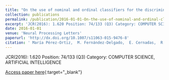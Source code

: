 ```yaml
---
title: "On the use of nominal and ordinal classifiers for the discrimination of states of development in fish oocytes"
collection: publications
permalink: /publication/2016-01-01-On-the-use-of-nominal-and-ordinal-classifiers-for-the-discrimination-of-states-of-development-in-fish-oocytes
excerpt: 'JCR(2016): 1.620 Position: 74/133 (Q3) Category: COMPUTER SCIENCE, ARTIFICIAL INTELLIGENCE'
date: 2016-01-01
venue: 'Neural Processing Letters'
paperurl: 'http://dx.doi.org/10.1007/s11063-015-9476-8'
citation: ' María Pérez-Ortiz,  M. Fernández-Delgado,  E. Cernadas,  R. Domínguez-Petit,  Pedro Antonio Gutiérrez,  César Hervás-Martínez, &quot;On the use of nominal and ordinal classifiers for the discrimination of states of development in fish oocytes.&quot; Neural Processing Letters, 2016.'
---
```

JCR(2016): 1.620 Position: 74/133 (Q3) Category: COMPUTER SCIENCE, ARTIFICIAL INTELLIGENCE

[Access paper here](http://dx.doi.org/10.1007/s11063-015-9476-8){:target="_blank"}
